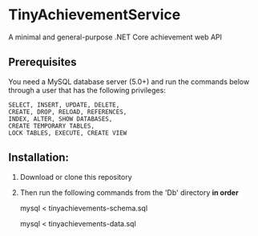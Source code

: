 # TinyAchievementService
A minimal and general-purpose .NET Core achievement web API

## Prerequisites

You need a MySQL database server (5.0+) and run the commands below through a 
user that has the following privileges:

    SELECT, INSERT, UPDATE, DELETE, 
    CREATE, DROP, RELOAD, REFERENCES, 
    INDEX, ALTER, SHOW DATABASES, 
    CREATE TEMPORARY TABLES, 
    LOCK TABLES, EXECUTE, CREATE VIEW
    
## Installation:

1. Download or clone this repository
2. Then run the following commands from the 'Db' directory <b>in order</b>

    mysql < tinyachievements-schema.sql
    
    mysql < tinyachievements-data.sql
    
    

